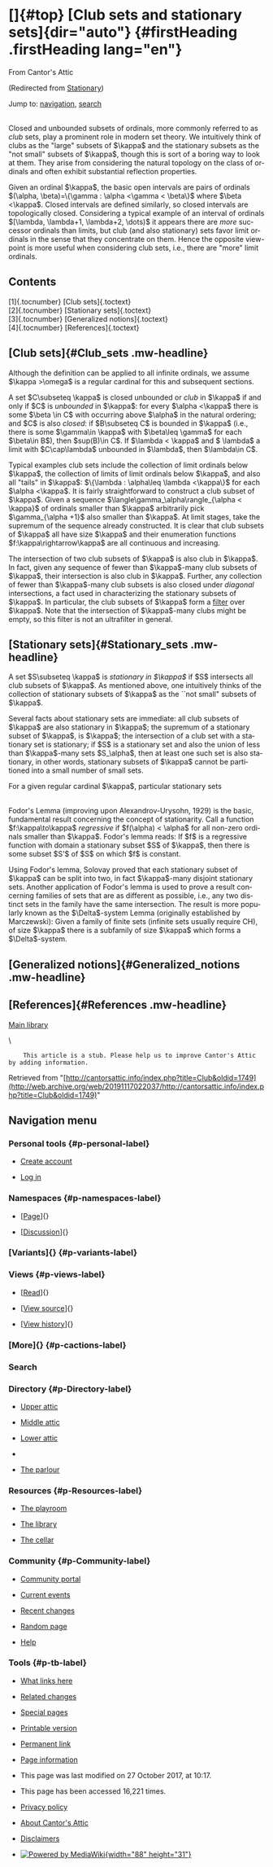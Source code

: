 <div id="mw-page-base" class="noprint">

</div>

<div id="mw-head-base" class="noprint">

</div>

<div id="content" class="mw-body" role="main">

[]{#top}
[Club sets and stationary sets]{dir="auto"} {#firstHeading .firstHeading lang="en"}
===========================================

<div id="bodyContent" class="mw-body-content">

<div id="siteSub">

From Cantor's Attic

</div>

<div id="contentSub">

(Redirected from
[Stationary](/web/20191117022037/http://cantorsattic.info/index.php?title=Stationary&redirect=no "Stationary"))

</div>

<div id="jump-to-nav" class="mw-jump">

Jump to: [navigation](#mw-navigation), [search](#p-search)

</div>

<div id="mw-content-text" class="mw-content-ltr" lang="en" dir="ltr">

\
Closed and unbounded subsets of ordinals, more commonly referred to as
*club* sets, play a prominent role in modern set theory. We intuitively
think of clubs as the "large" subsets of \$\\kappa\$ and the stationary
subsets as the "not small" subsets of \$\\kappa\$, though this is sort
of a boring way to look at them. They arise from considering the natural
topology on the class of ordinals and often exhibit substantial
reflection properties.

Given an ordinal \$\\kappa\$, the basic open intervals are pairs of
ordinals \$(\\alpha, \\beta)=\\{\\gamma : \\alpha &lt;\\gamma &lt;
\\beta\\}\$ where \$\\beta &lt;\\kappa\$. Closed intervals are defined
similarly, so closed intervals are topologically closed. Considering a
typical example of an interval of ordinals \$\[\\lambda, \\lambda+1,
\\lambda+2, \\dots)\$ it appears there are *more* successor ordinals
than limits, but club (and also stationary) sets favor limit ordinals in
the sense that they concentrate on them. Hence the opposite view-point
is more useful when considering club sets, i.e., there are "more" limit
ordinals.

<div id="toc" class="toc">

<div id="toctitle">

Contents
--------

</div>

-   [[1]{.tocnumber} [Club sets]{.toctext}](#Club_sets)
-   [[2]{.tocnumber} [Stationary sets]{.toctext}](#Stationary_sets)
-   [[3]{.tocnumber} [Generalized
    notions]{.toctext}](#Generalized_notions)
-   [[4]{.tocnumber} [References]{.toctext}](#References)

</div>

[Club sets]{#Club_sets .mw-headline}
------------------------------------

Although the definition can be applied to all infinite ordinals, we
assume \$\\kappa &gt;\\omega\$ is a regular cardinal for this and
subsequent sections.

A set \$C\\subseteq \\kappa\$ is closed unbounded or *club* in
\$\\kappa\$ if and only if \$C\$ is *unbounded* in \$\\kappa\$: for
every \$\\alpha &lt;\\kappa\$ there is some \$\\beta \\in C\$ with
occurring above \$\\alpha\$ in the natural ordering; and \$C\$ is also
*closed*: if \$B\\subseteq C\$ is bounded in \$\\kappa\$ (i.e., there is
some \$\\gamma\\in \\kappa\$ with \$\\beta\\leq \\gamma\$ for each
\$\\beta\\in B\$), then \$sup(B)\\in C\$. If \$\\lambda &lt; \\kappa\$
and \$ \\lambda\$ a limit with \$C\\cap\\lambda\$ unbounded in
\$\\lambda\$, then \$\\lambda\\in C\$.

Typical examples club sets include the collection of limit ordinals
below \$\\kappa\$, the collection of limits of limit ordinals below
\$\\kappa\$, and also all "tails" in \$\\kappa\$: \$\\{\\lambda :
\\alpha\\leq \\lambda &lt;\\kappa\\}\$ for each \$\\alpha &lt;\\kappa\$.
It is fairly straightforward to construct a club subset of \$\\kappa\$.
Given a sequence \$\\langle\\gamma\_\\alpha\\rangle\_{\\alpha &lt;
\\kappa}\$ of ordinals smaller than \$\\kappa\$ arbitrarily pick
\$\\gamma\_{\\alpha +1}\$ also smaller than \$\\kappa\$. At limit
stages, take the supremum of the sequence already constructed. It is
clear that club subsets of \$\\kappa\$ all have size \$\\kappa\$ and
their enumeration functions \$f:\\kappa\\rightarrow\\kappa\$ are all
continuous and increasing.

The intersection of two club subsets of \$\\kappa\$ is also club in
\$\\kappa\$. In fact, given any sequence of fewer than \$\\kappa\$-many
club subsets of \$\\kappa\$, their intersection is also club in
\$\\kappa\$. Further, any collection of fewer than \$\\kappa\$-many club
subsets is also closed under *diagonal* intersections, a fact used in
characterizing the stationary subsets of \$\\kappa\$. In particular, the
club subsets of \$\\kappa\$ form a
[filter](/web/20191117022037/http://cantorsattic.info/Filter "Filter")
over \$\\kappa\$. Note that the intersection of \$\\kappa\$-many clubs
might be empty, so this filter is not an ultrafilter in general.

[Stationary sets]{#Stationary_sets .mw-headline}
------------------------------------------------

A set \$S\\subseteq \\kappa\$ is *stationary in \$\\kappa\$* if \$S\$
intersects all club subsets of \$\\kappa\$. As mentioned above, one
intuitively thinks of the collection of stationary subsets of
\$\\kappa\$ as the \`\`not small" subsets of \$\\kappa\$.

Several facts about stationary sets are immediate: all club subsets of
\$\\kappa\$ are also stationary in \$\\kappa\$; the supremum of a
stationary subset of \$\\kappa\$, is \$\\kappa\$; the intersection of a
club set with a stationary set is stationary; if \$S\$ is a stationary
set and also the union of less than \$\\kappa\$-many sets
\$S\_\\alpha\$, then at least one such set is also stationary, in other
words, stationary subsets of \$\\kappa\$ cannot be partitioned into a
small number of small sets.

For a given regular cardinal \$\\kappa\$, particular stationary sets

\
Fodor's Lemma (improving upon Alexandrov-Urysohn, 1929) is the basic,
fundamental result concerning the concept of stationarity. Call a
function \$f:\\kappa\\to\\kappa\$ *regressive* if \$f(\\alpha) &lt;
\\alpha\$ for all non-zero ordinals smaller than \$\\kappa\$. Fodor's
lemma reads: If \$f\$ is a regressive function with domain a stationary
subset \$S\$ of \$\\kappa\$, then there is some subset \$S'\$ of \$S\$
on which \$f\$ is constant.

Using Fodor's lemma, Solovay proved that each stationary subset of
\$\\kappa\$ can be split into two, in fact \$\\kappa\$-many disjoint
stationary sets. Another application of Fodor's lemma is used to prove a
result concerning families of sets that are as different as possible,
i.e., any two distinct sets in the family have the same intersection.
The result is more popularly known as the \$\\Delta\$-system Lemma
(originally established by Marczewski): Given a family of finite sets
(infinite sets usually require CH), of size \$\\kappa\$ there is a
subfamily of size \$\\kappa\$ which forms a \$\\Delta\$-system.

[Generalized notions]{#Generalized_notions .mw-headline}
--------------------------------------------------------

[References]{#References .mw-headline}
--------------------------------------

[Main
library](/web/20191117022037/http://cantorsattic.info/Library "Library")

\

        This article is a stub. Please help us to improve Cantor's Attic by adding information.

</div>

<div class="printfooter">

Retrieved from
"[http://cantorsattic.info/index.php?title=Club&oldid=1749](http://web.archive.org/web/20191117022037/http://cantorsattic.info/index.php?title=Club&oldid=1749)"

</div>

<div id="catlinks" class="catlinks catlinks-allhidden">

</div>

<div class="visualClear">

</div>

</div>

</div>

<div id="mw-navigation">

Navigation menu
---------------

<div id="mw-head">

<div id="p-personal" role="navigation"
aria-labelledby="p-personal-label">

### Personal tools {#p-personal-label}

-   <div id="pt-createaccount">

    </div>

    [Create
    account](/web/20191117022037/http://cantorsattic.info/index.php?title=Special:UserLogin&returnto=Club&type=signup)
-   <div id="pt-login">

    </div>

    [Log
    in](/web/20191117022037/http://cantorsattic.info/index.php?title=Special:UserLogin&returnto=Club "You are encouraged to log in; however, it is not mandatory [o]")

</div>

<div id="left-navigation">

<div id="p-namespaces" class="vectorTabs" role="navigation"
aria-labelledby="p-namespaces-label">

### Namespaces {#p-namespaces-label}

-   <div id="ca-nstab-main">

    </div>

    [[Page](/web/20191117022037/http://cantorsattic.info/Club "View the content page [c]")]{}
-   <div id="ca-talk">

    </div>

    [[Discussion](/web/20191117022037/http://cantorsattic.info/index.php?title=Talk:Club&action=edit&redlink=1 "Discussion about the content page [t]")]{}

</div>

<div id="p-variants" class="vectorMenu emptyPortlet" role="navigation"
aria-labelledby="p-variants-label">

### [Variants]{}[](#) {#p-variants-label}

<div class="menu">

</div>

</div>

</div>

<div id="right-navigation">

<div id="p-views" class="vectorTabs" role="navigation"
aria-labelledby="p-views-label">

### Views {#p-views-label}

-   <div id="ca-view">

    </div>

    [[Read](/web/20191117022037/http://cantorsattic.info/Club)]{}
-   <div id="ca-viewsource">

    </div>

    [[View
    source](/web/20191117022037/http://cantorsattic.info/index.php?title=Club&action=edit "This page is protected.
    You can view its source [e]")]{}
-   <div id="ca-history">

    </div>

    [[View
    history](/web/20191117022037/http://cantorsattic.info/index.php?title=Club&action=history "Past revisions of this page [h]")]{}

</div>

<div id="p-cactions" class="vectorMenu emptyPortlet" role="navigation"
aria-labelledby="p-cactions-label">

### [More]{}[](#) {#p-cactions-label}

<div class="menu">

</div>

</div>

<div id="p-search" role="search">

### Search

<div id="simpleSearch">

</div>

</div>

</div>

</div>

<div id="mw-panel">

<div id="p-logo" role="banner">

[](/web/20191117022037/http://cantorsattic.info/Cantor%27s_Attic "Visit the main page")

</div>

<div id="p-Directory" class="portal" role="navigation"
aria-labelledby="p-Directory-label">

### Directory {#p-Directory-label}

<div class="body">

-   <div id="n-Upper-attic">

    </div>

    [Upper
    attic](/web/20191117022037/http://cantorsattic.info/Upper_attic)
-   <div id="n-Middle-attic">

    </div>

    [Middle
    attic](/web/20191117022037/http://cantorsattic.info/Middle_attic)
-   <div id="n-Lower-attic">

    </div>

    [Lower
    attic](/web/20191117022037/http://cantorsattic.info/Lower_attic)
-   <div id="n-">

    </div>

    [](INVALID-TITLE)
-   <div id="n-The-parlour">

    </div>

    [The parlour](/web/20191117022037/http://cantorsattic.info/Parlour)

</div>

</div>

<div id="p-Resources" class="portal" role="navigation"
aria-labelledby="p-Resources-label">

### Resources {#p-Resources-label}

<div class="body">

-   <div id="n-The-playroom">

    </div>

    [The
    playroom](/web/20191117022037/http://cantorsattic.info/Playroom)
-   <div id="n-The-library">

    </div>

    [The library](/web/20191117022037/http://cantorsattic.info/Library)
-   <div id="n-The-cellar">

    </div>

    [The cellar](/web/20191117022037/http://cantorsattic.info/Cellar)

</div>

</div>

<div id="p-Community" class="portal" role="navigation"
aria-labelledby="p-Community-label">

### Community {#p-Community-label}

<div class="body">

-   <div id="n-portal">

    </div>

    [Community
    portal](/web/20191117022037/http://cantorsattic.info/Cantor%27s_Attic:Community_portal "About the project, what you can do, where to find things")
-   <div id="n-currentevents">

    </div>

    [Current
    events](/web/20191117022037/http://cantorsattic.info/Cantor%27s_Attic:Current_events "Find background information on current events")
-   <div id="n-recentchanges">

    </div>

    [Recent
    changes](/web/20191117022037/http://cantorsattic.info/Special:RecentChanges "A list of recent changes in the wiki [r]")
-   <div id="n-randompage">

    </div>

    [Random
    page](/web/20191117022037/http://cantorsattic.info/Special:Random "Load a random page [x]")
-   <div id="n-help">

    </div>

    [Help](http://web.archive.org/web/20191117022037/https://www.mediawiki.org/wiki/Special:MyLanguage/Help:Contents "The place to find out")

</div>

</div>

<div id="p-tb" class="portal" role="navigation"
aria-labelledby="p-tb-label">

### Tools {#p-tb-label}

<div class="body">

-   <div id="t-whatlinkshere">

    </div>

    [What links
    here](/web/20191117022037/http://cantorsattic.info/Special:WhatLinksHere/Club "A list of all wiki pages that link here [j]")
-   <div id="t-recentchangeslinked">

    </div>

    [Related
    changes](/web/20191117022037/http://cantorsattic.info/Special:RecentChangesLinked/Club "Recent changes in pages linked from this page [k]")
-   <div id="t-specialpages">

    </div>

    [Special
    pages](/web/20191117022037/http://cantorsattic.info/Special:SpecialPages "A list of all special pages [q]")
-   <div id="t-print">

    </div>

    [Printable
    version](/web/20191117022037/http://cantorsattic.info/index.php?title=Club&printable=yes "Printable version of this page [p]")
-   <div id="t-permalink">

    </div>

    [Permanent
    link](/web/20191117022037/http://cantorsattic.info/index.php?title=Club&oldid=1749 "Permanent link to this revision of the page")
-   <div id="t-info">

    </div>

    [Page
    information](/web/20191117022037/http://cantorsattic.info/index.php?title=Club&action=info)

</div>

</div>

</div>

</div>

<div id="footer" role="contentinfo">

-   <div id="footer-info-lastmod">

    </div>

    This page was last modified on 27 October 2017, at 10:17.
-   <div id="footer-info-viewcount">

    </div>

    This page has been accessed 16,221 times.

<!-- -->

-   <div id="footer-places-privacy">

    </div>

    [Privacy
    policy](/web/20191117022037/http://cantorsattic.info/Cantor%27s_Attic:Privacy_policy "Cantor's Attic:Privacy policy")
-   <div id="footer-places-about">

    </div>

    [About Cantor's
    Attic](/web/20191117022037/http://cantorsattic.info/Cantor%27s_Attic:About "Cantor's Attic:About")
-   <div id="footer-places-disclaimer">

    </div>

    [Disclaimers](/web/20191117022037/http://cantorsattic.info/Cantor%27s_Attic:General_disclaimer "Cantor's Attic:General disclaimer")

<!-- -->

-   <div id="footer-poweredbyico">

    </div>

    [![Powered by
    MediaWiki](/web/20191117022037im_/http://cantorsattic.info/resources/assets/poweredby_mediawiki_88x31.png){width="88"
    height="31"}](//web.archive.org/web/20191117022037/http://www.mediawiki.org/)

<div style="clear:both">

</div>

</div>

